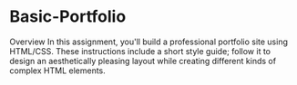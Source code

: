# Basic-Portfolio
Overview  In this assignment, you'll build a professional portfolio site using HTML/CSS. These instructions include a short style guide; follow it to design an aesthetically pleasing layout while creating different kinds of complex HTML elements.
